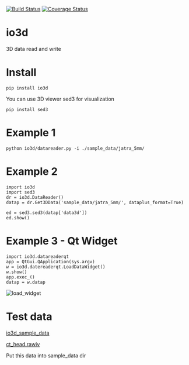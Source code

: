 [![Build Status](https://travis-ci.org/mjirik/io3d.svg?branch=master)](https://travis-ci.org/mjirik/io3d)
[![Coverage Status](https://coveralls.io/repos/mjirik/io3d/badge.svg?branch=master)](https://coveralls.io/r/mjirik/io3d?branch=master)

io3d
====

3D data read and write


Install
===


    pip install io3d

You can use 3D viewer sed3 for visualization

    pip install sed3


Example 1
===

    python io3d/datareader.py -i ./sample_data/jatra_5mm/

Example 2
===

    import io3d
    import sed3
    dr = io3d.DataReader()
    datap = dr.Get3DData('sample_data/jatra_5mm/', dataplus_format=True)

    ed = sed3.sed3(datap['data3d'])
    ed.show()
    
Example 3 - Qt Widget
=====================

    import io3d.datareaderqt
    app = QtGui.QApplication(sys.argv)    
    w = io3d.datereaderqt.LoadDataWidget()
    w.show()
    app.exec_()
    datap = w.datap
    
![load_widget](imgs/load_widget.png)


Test data
===

[io3d_sample_data](http://147.228.240.61/queetech/sample-extra-data/io3d_sample_data.zip)

[ct_head.rawiv](http://mgltools.scripps.edu/downloads/tars/releases/DocTars/DOCPACKS/Vision/doc/Tutorial/headandslice/ct_head.rawiv)

Put this data into sample_data dir
